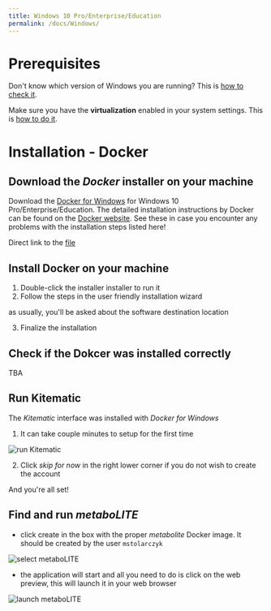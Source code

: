 ```yaml
---
title: Windows 10 Pro/Enterprise/Education
permalink: /docs/Windows/
---
```


# Prerequisites

Don't know which version of Windows you are running? This is [how to check it](https://support.microsoft.com/en-us/help/13443/windows-which-operating-system).

Make sure you have the **virtualization** enabled in your system settings. This is [how to do it](https://docs.docker.com/toolbox/toolbox_install_windows/#step-1-check-your-version).

# Installation - Docker

## Download the *Docker* installer on your machine

Download the [Docker for Windows](https://store.docker.com/editions/community/docker-ce-desktop-windows) for Windows 10 Pro/Enterprise/Education.
The detailed installation instructions by Docker can be found on the [Docker website](https://docs.docker.com/docker-for-windows/install/#install-docker-for-windows-desktop-app). See these in case you encounter any problems with the installation steps listed here!

Direct link to the [file](https://download.docker.com/win/stable/Docker%20for%20Windows%20Installer.exe)

## Install Docker on your machine

1. Double-click the installer installer to run it
2. Follow the steps in the user friendly installation wizard

as usually, you'll be asked about the software destination location

3. Finalize the installation

## Check if the Dokcer was installed correctly

TBA

## Run Kitematic

The *Kitematic* interface was installed with *Docker for Windows*

1. It can take couple minutes to setup for the first time

![run Kitematic](https://raw.githubusercontent.com/michalstolarczyk/metaboLITE/master/docs/docs_pics/runKitematicWindows.PNG)

2. Click *skip for now* in the right lower corner if you do not wish to create the account

And you're all set! 

## Find and run *metaboLITE*

* click create in the box with the proper *metabolite* Docker image. It should be created by the user `mstolarczyk`

![select metaboLITE](https://raw.githubusercontent.com/michalstolarczyk/metaboLITE/master/docs/docs_pics/selectMetaboliteWindows.PNG)

* the application will start and all you need to do is click on the web preview, this will launch it in your web browser

![launch metaboLITE](https://raw.githubusercontent.com/michalstolarczyk/metaboLITE/master/docs/docs_pics/launchMetaboliteWindows.PNG)

